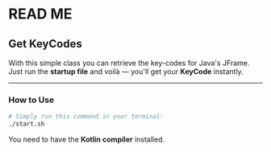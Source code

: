 # READ ME

## Get KeyCodes

With this simple class you can retrieve the key-codes for Java's JFrame.
Just run the **startup file** and voilà — you'll get your **KeyCode** instantly.

---

### How to Use
```bash
# Simply run this command in your terminal:
./start.sh
```

You need to have the **Kotlin compiler** installed.